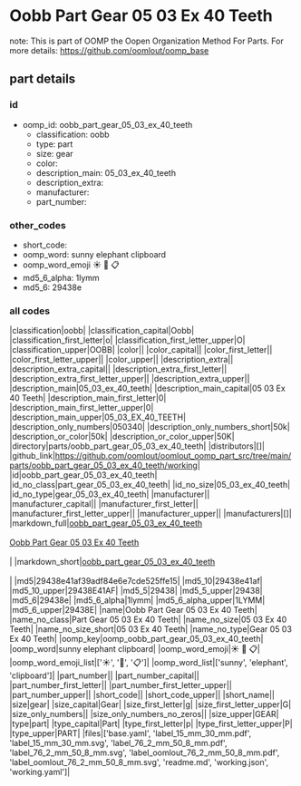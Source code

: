 # Oobb Part Gear 05 03 Ex 40 Teeth  

note: This is part of OOMP the Oopen Organization Method For Parts. For more details: https://github.com/oomlout/oomp_base

##  part details





### id
* oomp_id: oobb_part_gear_05_03_ex_40_teeth
  * classification: oobb
  * type: part
  * size: gear
  * color: 
  * description_main: 05_03_ex_40_teeth
  * description_extra: 
  * manufacturer: 
  * part_number: 

### other_codes
* short_code: 
* oomp_word: sunny elephant clipboard
* oomp_word_emoji :sunny: :elephant: :clipboard:
* md5_6_alpha: 1lymm
* md5_6: 29438e

### all codes 
|classification|oobb|
|classification_capital|Oobb|
|classification_first_letter|o|
|classification_first_letter_upper|O|
|classification_upper|OOBB|
|color||
|color_capital||
|color_first_letter||
|color_first_letter_upper||
|color_upper||
|description_extra||
|description_extra_capital||
|description_extra_first_letter||
|description_extra_first_letter_upper||
|description_extra_upper||
|description_main|05_03_ex_40_teeth|
|description_main_capital|05 03 Ex 40 Teeth|
|description_main_first_letter|0|
|description_main_first_letter_upper|0|
|description_main_upper|05_03_EX_40_TEETH|
|description_only_numbers|050340|
|description_only_numbers_short|50k|
|description_or_color|50k|
|description_or_color_upper|50K|
|directory|parts/oobb_part_gear_05_03_ex_40_teeth|
|distributors|[]|
|github_link|https://github.com/oomlout/oomlout_oomp_part_src/tree/main/parts/oobb_part_gear_05_03_ex_40_teeth/working|
|id|oobb_part_gear_05_03_ex_40_teeth|
|id_no_class|part_gear_05_03_ex_40_teeth|
|id_no_size|05_03_ex_40_teeth|
|id_no_type|gear_05_03_ex_40_teeth|
|manufacturer||
|manufacturer_capital||
|manufacturer_first_letter||
|manufacturer_first_letter_upper||
|manufacturer_upper||
|manufacturers|[]|
|markdown_full|[oobb_part_gear_05_03_ex_40_teeth](https://github.com/oomlout/oomlout_oomp_part_src/tree/main/parts/oobb_part_gear_05_03_ex_40_teeth/working)<br>[](https://github.com/oomlout/oomlout_oomp_part_src/tree/main/parts/oobb_part_gear_05_03_ex_40_teeth/working)<br>[Oobb Part Gear 05 03 Ex 40 Teeth](https://github.com/oomlout/oomlout_oomp_part_src/tree/main/parts/oobb_part_gear_05_03_ex_40_teeth/working)<br><br>|
|markdown_short|[oobb_part_gear_05_03_ex_40_teeth](https://github.com/oomlout/oomlout_oomp_part_src/tree/main/parts/oobb_part_gear_05_03_ex_40_teeth/working)<br><br>|
|md5|29438e41af39adf84e6e7cde525ffe15|
|md5_10|29438e41af|
|md5_10_upper|29438E41AF|
|md5_5|29438|
|md5_5_upper|29438|
|md5_6|29438e|
|md5_6_alpha|1lymm|
|md5_6_alpha_upper|1LYMM|
|md5_6_upper|29438E|
|name|Oobb Part Gear 05 03 Ex 40 Teeth|
|name_no_class|Part Gear 05 03 Ex 40 Teeth|
|name_no_size|05 03 Ex 40 Teeth|
|name_no_size_short|05 03 Ex 40 Teeth|
|name_no_type|Gear 05 03 Ex 40 Teeth|
|oomp_key|oomp_oobb_part_gear_05_03_ex_40_teeth|
|oomp_word|sunny elephant clipboard|
|oomp_word_emoji|:sunny: :elephant: :clipboard:|
|oomp_word_emoji_list|[':sunny:', ':elephant:', ':clipboard:']|
|oomp_word_list|['sunny', 'elephant', 'clipboard']|
|part_number||
|part_number_capital||
|part_number_first_letter||
|part_number_first_letter_upper||
|part_number_upper||
|short_code||
|short_code_upper||
|short_name||
|size|gear|
|size_capital|Gear|
|size_first_letter|g|
|size_first_letter_upper|G|
|size_only_numbers||
|size_only_numbers_no_zeros||
|size_upper|GEAR|
|type|part|
|type_capital|Part|
|type_first_letter|p|
|type_first_letter_upper|P|
|type_upper|PART|
|files|['base.yaml', 'label_15_mm_30_mm.pdf', 'label_15_mm_30_mm.svg', 'label_76_2_mm_50_8_mm.pdf', 'label_76_2_mm_50_8_mm.svg', 'label_oomlout_76_2_mm_50_8_mm.pdf', 'label_oomlout_76_2_mm_50_8_mm.svg', 'readme.md', 'working.json', 'working.yaml']|
